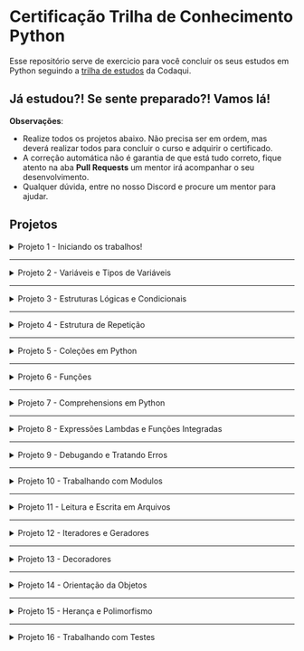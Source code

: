 # Certificação Trilha de Conhecimento Python

Esse repositório serve de exercicio para você concluir os seus estudos em Python seguindo a [trilha de estudos](https://github.com/codaqui/institucional-trilhas-estudos/blob/main/guias/programador-python.md) da Codaqui.

## Já estudou?! Se sente preparado?! Vamos lá!

**Observações**:

- Realize todos os projetos abaixo. Não precisa ser em ordem, mas deverá realizar todos para concluir o curso e adquirir o certificado.
- A correção automática não é garantia de que está tudo correto, fique atento na aba **Pull Requests** um mentor irá acompanhar o seu desenvolvimento.
- Qualquer dúvida, entre no nosso Discord e procure um mentor para ajudar.

## Projetos

<details>
<summary>Projeto 1 - Iniciando os trabalhos!</summary>

1. Dentro da pasta `projetos` crie o arquivo `projeto1.py`.
2. O seu arquivo `projeto1.py` deverá exibir um `Hello World!` quando executado.

</details>

---

<details>
<summary>Projeto 2 - Variáveis e Tipos de Variáveis</summary>

1. Dentro da pasta `projetos` crie o arquivo `projeto2.py`.
2. O seu arquivo deverá em ordem:

```text
- Definir uma variável chamada 'texto' com o valor de 'texto'.
- Definir uma variável chamada 'numero' com o valor de 2.
- Definir uma variável chamada 'boleano' com o valor de False.
- Crie uma conta que realize uma operação (soma, subtração, multiplicação ou divisão) com o numero 55 e o resultado deverá ser maior que 90 e menor que 100. Você deverá salvar isso em uma variável chamada 'desafio1'.
- Definir uma variável chamada `dinheiro` que represente o valor de R$7,50 e que possamos utilizar essa variável em uma equação.
```

</details>

---

<details>
    <summary>Projeto 3 - Estruturas Lógicas e Condicionais</summary>

1. Dentro da pasta `projetos` crie o arquivo `projeto3.py`.
2. O seu arquivo deverá em ordem executar os exercicios abaixo:

<details>
<summary>Exercicio 1</summary>

- Copie o codigo abaixo e cole no arquivo.

```python
lista_de_compras = ['Banana', 'Arroz', 'Laranja']
```
 
</details>

<details>
<summary>Exercicio 2</summary>

- Crie um código que verifica o objeto `Uva` existe na `lista_de_compras`, caso existe utilize print para algum texto. Faça a verificação logo após definir a lista.

</details>

<details>
<summary>Exercicio 3</summary>

- Copie o codigo abaixo e cole no mesmo arquivo, logo após a ultima resposta..

```python
lista_de_numeros = [50, 60, 834241542, 5433302]
```

</details>

<details>
<summary>Exercicio 4</summary>

- Verifique se a soma dos números em `lista_de_numeros` é maior do que `86422542`, caso seja `print('soma é maior')`.

</details>

<details>
<summary>Exercicio 5</summary>

- Dado a seguinte lista

```python
lista_de_numeros = range(100)
```

Exiba uma sub lista chamada `lista_par` dos números da `lista_de_numeros` que são pares, e outra sub lista chamada `lista_impar` com os impares.

</details>

<details>
<summary>Exercicio 6</summary>

- Tempo e Data (Origem: https://pense-python.caravela.club/05-condicionais-e-recursividade/14-exercicios.html)

O módulo time fornece uma função, também chamada time, que devolve a Hora Média de Greenwich na “época”, que é um momento arbitrário usado como ponto de referência. Em sistemas UNIX, a época é primeiro de janeiro de 1970.

```bash
>>> import time
>>> time.time()
1437746094.5735958
```
Escreva um script que leia a hora atual e a converta em um tempo em horas, minutos e segundos, mais o número de dias desde a época.

</details>


</details>

---

<details>
<summary>Projeto 4 - Estrutura de Repetição</summary>

1. Dentro da pasta `projetos` crie o arquivo `projeto4.py`.
2. O seu arquivo deverá em ordem executar os exercicios abaixo:

**Exercicios**:

1. Dada a seguinte lista abaixo.
2. Crie um código que seja capaz de imprimir(_print_) todos os valores contidos na lista. 

 ```python
nomes = ["Enderson", "Luiz Fernando", "Pedro", "Isis", "Kamily", "Bianca", "Mell Steissy", "Caio"]
 ```


</details>

---
<details>
<summary>Projeto 5 - Coleções em Python</summary>

1. Dentro da pasta `projetos` crie o arquivo `projeto5.py`.
2. O seu arquivo deverá em ordem executar os exercicios abaixo:

**Exercicios**:

1. Copie e cole a lista a seguir dentro do seu código.
2. Com a lista declarada, remova o primeiro e segundo index da `lista_de_numeros`.
 
 ```python
lista_de_numeros = [12, 23, 34, 45]
 ```
 
 
1. Defina a tupla a seguir.
2. Crie um código capaz de verificar qual time não possui Mundial.
3. Crie uma lista com os times que restarem da verificação.  
 
 ```python
times_com_mundial = ('Corinthians', 'Santos', 'Palmeiras', 'Flamengo')
 ```
 
1. Dado o seguinte conjunto, uma lista de dicionários.
2. Crie um código que seja capaz de printar o curso que Milena está realizando. 
 
 ```python
dados_do_aluno_1 = {
    'Nome': 'Milena',
    'Curso': 'Programação',
    'Turno': 'tarde',
    'Telefone': '9999999'
}
dados_do_aluno_2 = {
    'Nome': 'Vitor',
    'Curso': 'Design de Aplicativos',
    'Turno': 'tarde',
    'Telefone': '9999999'
}
lista_de_alunos = [dados_do_aluno_1, dados_do_aluno_2]
 ```

</details>

---
<details>
<summary>Projeto 6 - Funções</summary>

1. Dentro da pasta `projetos` crie o arquivo `projeto6.py`.
2. O seu arquivo deverá em ordem executar os exercicios abaixo:

**Exercicios**:

1. Dado o conhecimento de Movimento Retilinio Uniforme, e lembrando da equação `S = S0 + v.t` escreva um programa que responda todos os casos da tabela abaixo.

| Espaço Final | Espaço Inicial | Velocidade | Tempo |
| ------------ | -------------- | ---------- | ----- |
| ? | 100 metros | 10 metros | 10 metros/segundo | 10 segundos |
| ? | 75 metros | 5 metros | 12 metros/segundo | 5 segundos |
| ? | 150 metros | 25 metros | 15 metros/segundo | 25 segundos |

Dica: Crie uma função, e execute essa mesma função várias vezes com parametros diferentes.

2. Crie uma função que dado uma palavra, a sua função irá sempre retorna a mesma palavra, porém todas as letras em minusculo.

| Parametro | Retorno |
| --------- | ------- |
| HORA | hora |
| HoRa | hora |
| DeSCulpA | desculpa |

</details>

---
<details>
<summary>Projeto 7 - Comprehensions em Python</summary>

1. Dentro da pasta `projetos` crie o arquivo `projeto6.py`.
2. O seu arquivo deverá em ordem executar os exercicios abaixo:

**Exercicios**:

1. Crie utilizando apenas uma linha, uma lista chamada `numeros`, e essa lista vai conter todos os numeros de 1 a 10 multiplicado por 2.


```python
# Dica
numeros = [para cada numero de range(1,10) multiplique esse numero por 2]
```

2. Crie utilizando apenas uma linha, uma lista chamada `numeros_pares`, que contenha todos numeros pares de 0 a 100.

```python
# Dica
numeros = [ quero numero dentro de uma lista de 0,100 que % 2 seja 0 ]
```

3. Crie utilizando apenas uma linha, uma lista chamada `possui_a`, que verifique os valores da lista_de_compras, retornando `True` quando a palavra possui a letra `a` e `False` quando não.

```
lista_de_compras = ['Banana', 'Abacate', 'Uva', 'Melão', 'Colher', 'Ovo', 'Queijo']
# Dica
possui_a = [ verdadeiro quando a palavra tem a e falso quando não tem para todas as palavras da lista]
```


</details>

---
<details>
<summary>Projeto 8 - Expressões Lambdas e Funções Integradas</summary>

1. Dentro da pasta `projetos` crie o arquivo `projeto7.py`.
2. O seu arquivo deverá em ordem executar os exercicios abaixo:

**Exercicios**:

1. Crie uma função lambda que some dois numeros.
2. Dada a lista abaixo, utilize `map` e uma função `lambda` para multiplicar todos os valores por 2.

```python
lista_de_numeros = [2, 4, 6, 8]
```


</details>

---
<details>
<summary>Projeto 9 - Debugando e Tratando Erros</summary>

1. Dentro da pasta `projetos` crie o arquivo `projeto9.py`.
2. O seu arquivo deverá em ordem executar os exercicios abaixo:

**Exercicios**:

1. Crie uma função que some dois valores, quando o usuário digitar um valor que não seja `float` ou `int` você irá dar `print` em uma mensagem de erro e não deixando o interpretador retornar erro.
2. Crie um programa que a pessoa possa consultar alunos, dado o dicionário abaixo, se a pessoa digitar um nome que não existe, retorne uma mensagem de erro sem deixar o interpreador retornar o erro.

```python

dict_alunos = {
  'joao' : { 'nome': 'joao', 'idade': 14 },
  'maria' : { 'nome': 'maria', 'idade': 14 },
}
```


</details>

---

<details>
<summary>Projeto 10 - Trabalhando com Modulos</summary>

1. Dentro da pasta `projetos` crie o arquivo `projeto10.py`.
2. O seu arquivo deverá em ordem executar os exercicios abaixo:

**Exercicios**:

1. Crie um modulo chamado `calculadora`, dentro desse modulo crie dois submodulos: `somar` e `dividir`, cujo possuam as funções `somar_dois_numeros` e `dividir_dois_numeros`, fazendo com que o código abaixo passe a funcionar.

```python
from calculadora.somar import somar_dois_numeros
from calculadora.dividir import dividir_dois_numeros

somar_dois_numeros(2,2)
dividir_dois_numeros(4,2)
```

</details>

---
<details>
<summary>Projeto 11 - Leitura e Escrita em Arquivos</summary>

1. Dentro da pasta `projetos` crie o arquivo `projeto11.py`.
2. O seu arquivo deverá em ordem executar os exercicios abaixo:

**Exercicios**:

1. Crie um arquivo `texto.txt` e insira uma contagem de números de 0 a 10.
2. Crie uma lista de dicionários simulando um cadastro de usuário, contendo `usuario, senha` e salve em um json nomeado: `top_secret.json`.
3. Crie um CSV com as colunas Materia | Nota | Bimestre, faça esse csv ser capaz de salvar dados de notas escolares.

</details>

---
<details>
<summary>Projeto 12 - Iteradores e Geradores</summary>

1. Dentro da pasta `projetos` crie o arquivo `projeto12.py`.
2. O seu arquivo deverá em ordem executar os exercicios abaixo:
    
**Exercicios**:
1. Crie utilizando um iterador/gerador um código capaz de exibir 15 números da sequencia de Fibonacci.
2. Crie utilizando um iterador/gerador um código capaz de verificar números divisíveis por 10 sem conter resto.


</details>

---
<details>
<summary>Projeto 13 - Decoradores</summary>

1. Dentro da pasta `projetos` crie o arquivo `projeto13.py`.
2. O seu arquivo deverá em ordem executar os exercicios abaixo:

**Exercicios**:

1. Crie um decorador que possa fazer com que as funções abaixo, sempre que executadas exibam um print('Nome da função'), chame seu decorador de `meu_decorador_log`.

```python
def somar_dois_numeros(a,b):
  return a + b
  
def dividir_dois_numeros(a,b):
  return a / b
```

</details>

---
<details>
<summary>Projeto 14 - Orientação da Objetos</summary>

1. Dentro da pasta `projetos` crie o arquivo `projeto14.py`.
2. O seu arquivo deverá em ordem executar os exercicios abaixo:

**Exercicios**:

1. Crie utilizando Objetos e Classes, um pequeno sistema capaz de cadastrar/buscar livros em uma varíavel global.
    
**Dica**:

- O seu usuário precisa de um menu, onde ele possa escolher, cadastrar livro, buscar livro, sair.
- O seu usuário informa Nome / Ano de Lançamento / Autor.
- Utilize metodos para acessar os atributos do livro.

</details>

---
<details>
<summary>Projeto 15 - Herança e Polimorfismo</summary>

1. Dentro da pasta `projetos` crie o arquivo `projeto15.py`.
2. O seu arquivo deverá em ordem executar os exercicios abaixo:

**Exercicios**:



</details>

---
<details>
<summary>Projeto 16 - Trabalhando com Testes</summary>

1. Dentro da pasta `projetos` crie o arquivo `projeto16.py`.
2. O seu arquivo deverá em ordem executar os exercicios abaixo:

**Exercicios**:



</details>
